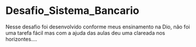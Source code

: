 # Desafio_Sistema_Bancario
Nesse desafio foi desenvolvido conforme meus ensinamento na Dio, não foi uma tarefa fácil mas com a ajuda das aulas deu uma clareada nos horizontes....
